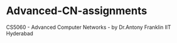 # Advanced-CN-assignments

CS5060 - Advanced Computer Networks - by Dr.Antony Franklin IIT Hyderabad

